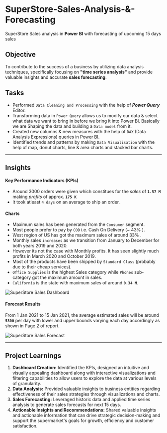 # SuperStore-Sales-Analysis-&-Forecasting

SuperStore Sales analysis in **Power BI** with forecasting of upcoming 15 days sales

## Objective

To contribute to the success of a business by utilizing data analysis techniques, specifically focusing on **"time series analysis"** and provide valuable insights and accurate **sales forecasting**.

## Tasks 

- Performed ``Data Cleaning and Processing`` with the help of ***Power Query*** Editor. 
- Transforming data in ``Power Query`` allows us to modify our data & select what data we want to bring in before we bring it into Power BI. Basically we are Shaping the data and building a ``Data model`` from it.
- Created new columns & new measures with the help of ``DAX`` (Data Analysis Expressions) queries in Power BI. 
- Identified trends and patterns by making ``Data Visualisation`` with the help of map, donut charts, line & area charts and stacked bar charts.

***
  
## Insights

#### Key Performance Indicators (KPIs)

- Around 3000 orders were given which constitues for the *sales* of **``1.57 M``** making *profits* of approx. **``175 K``**
- It took atleast ``4 days`` on an average to ship an order.

#### Charts

- Maximum sales has been generated from the ``Consumer`` segment.
- Most people prefer to pay by ``COD`` i.e. Cash On Delivery (~ 43% ).
- West region of US has got the maximum sales of around 33% .
- Monthly sales ``increases`` as we transition from January to December for both years 2019 and 2020.
- However its not the case with Monthly profits. It has seen slightly much profits in March 2020 and October 2019.
- Most of the products have been shipped by ``Standard Class`` (probably due to their cheap services).
- ``Office Supplies`` is the highest Sales category while ``Phones`` sub-category got the maximum amount in sales. 
- ``California`` is the state with maximum sales of around **``0.34 M``**.

![SuperStore Sales Dashboard](https://github.com/manishankarjha/SuperStore-Sales-with-Forecasting/blob/main/Super%20Store%20Sales%20Dashboard%20pic/Super%20Store%20Sales%20Dashboard%20pic-1.png)

#### Forecast Results

From 1 Jan 2021 to 15 Jan 2021, the average estimated sales will be around **``5300``** per day with lower and upper bounds varying each day accordingly as shown in Page 2 of report. 

![SuperStore Sales Forecast](https://github.com/manishankarjha/SuperStore-Sales-with-Forecasting/blob/main/Super%20Store%20Sales%20Dashboard%20pic/Super%20Store%20Sales%20Dashboard%20pic-2.png)

***


## Project Learnings 

1. **Dashboard Creation:** Identified the KPIs, designed an intuitive and visually appealing dashboard along with interactive visualizations and filtering capabilities to allow users to explore the data at various levels of granularity.
2. **Data Analysis:** Provided valuable insights to business entities regarding effectiveness of their sales strategies through visualizations and charts.
3. **Sales Forecasting:** Leveraged historic data and applied time series analysis to generate sales forecasts for next 15 days.
4. **Actionable Insights and Recommendations:** Shared valuable insights and actionable information that can drive strategic decision-making and support the supermarket's goals for growth, efficiency and customer satisfaction.

